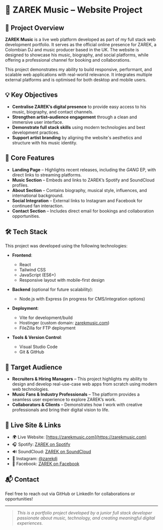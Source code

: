# 📀 ZAREK Music – Website Project

## 🧭 Project Overview

**ZAREK Music** is a live web platform developed as part of my full stack web development portfolio. It serves as the official online presence for ZAREK, a Colombian DJ and music producer based in the UK. The website is designed to showcase his music, biography, and social platforms, while offering a professional channel for booking and collaborations.

This project demonstrates my ability to build responsive, performant, and scalable web applications with real-world relevance. It integrates multiple external platforms and is optimised for both desktop and mobile users.

## 💡 Key Objectives

- **Centralise ZAREK’s digital presence** to provide easy access to his music, biography, and contact channels.
- **Strengthen artist–audience engagement** through a clean and immersive user interface.
- **Demonstrate full stack skills** using modern technologies and best development practices.
- **Support artist branding** by aligning the website's aesthetics and structure with his music identity.

## 🧩 Core Features

- **Landing Page** – Highlights recent releases, including the *GANG* EP, with direct links to streaming platforms.
- **Music Section** – Embeds and links to ZAREK’s Spotify and SoundCloud profiles.
- **About Section** – Contains biography, musical style, influences, and international background.
- **Social Integration** – External links to Instagram and Facebook for continued fan interaction.
- **Contact Section** – Includes direct email for bookings and collaboration opportunities.

## 🛠️ Tech Stack

This project was developed using the following technologies:

- **Frontend**:  
  - React  
  - Tailwind CSS  
  - JavaScript (ES6+)  
  - Responsive layout with mobile-first design

- **Backend** (optional for future scalability):  
  - Node.js with Express (in progress for CMS/integration options)  

- **Deployment**:  
  - Vite for development/build  
  - Hostinger (custom domain: [zarekmusic.com](https://zarekmusic.com))  
  - FileZilla for FTP deployment  

- **Tools & Version Control**:  
  - Visual Studio Code  
  - Git & GitHub  

## 🎯 Target Audience

- **Recruiters & Hiring Managers** – This project highlights my ability to design and develop real-use-case web apps from scratch using modern web technologies.
- **Music Fans & Industry Professionals** – The platform provides a seamless user experience to explore ZAREK’s work.
- **Collaborators & Clients** – Demonstrates how I work with creative professionals and bring their digital vision to life.

## 🔗 Live Site & Links

- 🌍 Live Website: [https://zarekmusic.com](https://zarekmusic.com)
- 🎧 Spotify: [ZAREK on Spotify](https://zarekmusic.com/music)
- 🔊 SoundCloud: [ZAREK on SoundCloud](https://soundcloud.com/zarek-music)
- 📸 Instagram: [@zarekdj](https://www.instagram.com/zarekdj/)
- 📘 Facebook: [ZAREK on Facebook](https://www.facebook.com/ZarekOfc/)

## 📬 Contact

Feel free to reach out via GitHub or LinkedIn for collaborations or opportunities!

---

> *This is a portfolio project developed by a junior full stack developer passionate about music, technology, and creating meaningful digital experiences.*
